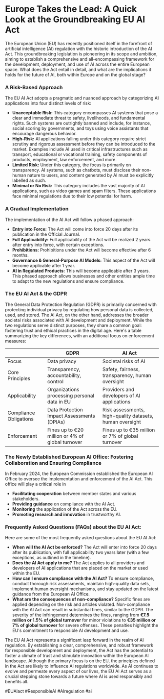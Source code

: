 # Europe Takes the Lead: A Quick Look at the Groundbreaking EU AI Act

The European Union (EU) has recently positioned itself in the forefront of artificial intelligence (AI) regulation with the historic introduction of the AI Act. This groundbreaking legislation is pioneering in its scope and ambition, aiming to establish a comprehensive and all-encompassing framework for the development, deployment, and use of AI across the entire European space. What does the Act entail in detail, and what are the implications it holds for the future of AI, both within Europe and on the global stage?

### A Risk-Based Approach

The EU AI Act adopts a pragmatic and nuanced approach by categorizing AI applications into four distinct levels of risk:

- **Unacceptable Risk:** This category encompasses AI systems that pose a clear and immediate threat to safety, livelihoods, and fundamental rights. Such systems are outrightly banned and include, for instance, social scoring by governments, and toys using voice assistants that encourage dangerous behavior.
- **High-Risk:** AI applications falling under this category require strict scrutiny and rigorous assessment before they can be introduced to the market. Examples include AI used in critical infrastructures such as transport, educational or vocational training, safety components of products, employment, law enforcement, and more.
- **Limited Risk:** Under this category, the focus is primarily on transparency. AI systems, such as chatbots, must disclose their non-human nature to users, and content generated by AI must be explicitly labelled as such.
- **Minimal or No Risk:** This category includes the vast majority of AI applications, such as video games and spam filters. These applications face minimal regulations due to their low potential for harm.

### A Gradual Implementation

The implementation of the AI Act will follow a phased approach:

- **Entry into Force:** The Act will come into force 20 days after its publication in the Official Journal.
- **Full Applicability:** Full applicability of the Act will be realized 2 years after entry into force, with certain exceptions.
- **Prohibitions:** Prohibitions under the Act will become effective after 6 months.
- **Governance & General-Purpose AI Models:** This aspect of the Act will become applicable after 1 year.
- **AI in Regulated Products:** This will become applicable after 3 years.
This phased approach allows businesses and other entities ample time to adapt to the new regulations and ensure compliance.

### The EU AI Act & the GDPR

The General Data Protection Regulation (GDPR) is primarily concerned with protecting individual privacy by regulating how personal data is collected, used, and stored. The AI Act, on the other hand, addresses the broader societal risks associated with AI development and deployment. While the two regulations serve distinct purposes, they share a common goal: fostering trust and ethical practices in the digital age.
Here's a table summarizing the key differences, with an additional focus on enforcement measures:

|  | GDPR | AI Act |
| --- | --- | --- |
| Focus | Data privacy | Societal risks of AI |
| Core Principles | Transparency, accountability, control | Safety, fairness, transparency, human oversight |
| Applicability | Organizations processing personal data in EU | Providers and developers of AI applications |
| Compliance Obligations | Data Protection Impact Assessments (DPIAs) | Risk assessments, high-quality datasets, human oversight |
| Enforcement | Fines up to €20 million or 4% of global turnover | Fines up to €35 million or 7% of global turnover |

### The Newly Established European AI Office: Fostering Collaboration and Ensuring Compliance

In February 2024, the European Commission established the European AI Office to oversee the implementation and enforcement of the AI Act. This office will play a critical role in 

- **Facilitating cooperation** between member states and various stakeholders.
- **Providing guidance** on compliance with the AI Act.
- **Monitoring** the application of the Act across the EU.
- **Promoting research and innovation** in trustworthy AI.

### Frequently Asked Questions (FAQs) about the EU AI Act:

Here are some of the most frequently asked questions about the EU AI Act:

- **When will the AI Act be enforced?** The Act will enter into force 20 days after its publication, with full applicability two years later (with a few exceptions, as outlined in the timeline).
- **Does the AI Act apply to me?** The Act applies to all providers and developers of AI applications that are placed on the market or used within the EU.
- **How can I ensure compliance with the AI Act?** To ensure compliance, conduct thorough risk assessments, maintain high-quality data sets, implement human oversight mechanisms, and stay updated on the latest guidance from the European AI Office.
- **What are the consequences of non-compliance?** Specific fines are applied depending on the risk and articles violated. Non-compliance with the AI Act can result in substantial fines, similar to the GDPR. The severity of the infringement determines the fines, ranging from **€7.5 million or 1.5% of global turnover** for minor violations to **€35 million or 7% of global turnover** for severe offenses. These penalties highlight the EU's commitment to responsible AI development and use.

The EU AI Act represents a significant leap forward in the realm of AI regulation. By establishing a clear, comprehensive, and robust framework for responsible development and deployment, the Act has the potential to foster a climate of trust and stimulate innovation within the European AI landscape. Although the primary focus is on the EU, the principles defined in the Act are likely to influence AI regulations worldwide. As AI continues to evolve and permeate every aspect of our lives, the EU AI Act serves as a crucial stepping stone towards a future where AI is used responsibly and benefits all.

#EUAIact #ResponsibleAI #AIregulation #ai
